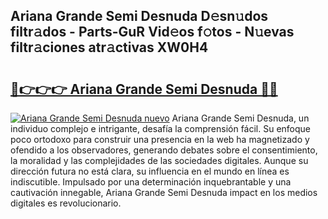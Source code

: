 ## Ariana Grande Semi Desnuda D𝚎sn𝚞dos filtr𝚊dos - Parts-GuR Vid𝚎os f𝚘tos - N𝚞evas filtr𝚊ciones atr𝚊ctivas XW0H4

# <h2><a href="http://mb1he7.tromn.icu/?c=Ariana+Grande+Semi+Desnuda">🔗👉👉👉 Ariana Grande Semi Desnuda 🔗🔗</a></h2>

[![Ariana Grande Semi Desnuda nuevo](https://i.imgur.com/pEAQMta.gif)](http://mb1he7.tromn.icu/?c=Ariana+Grande+Semi+Desnuda)
Ariana Grande Semi Desnuda, un individuo complejo e intrigante, desafía la comprensión fácil. Su enfoque poco ortodoxo para construir una presencia en la web ha magnetizado y ofendido a los observadores, generando debates sobre el consentimiento, la moralidad y las complejidades de las sociedades digitales. Aunque su dirección futura no está clara, su influencia en el mundo en línea es indiscutible. Impulsado por una determinación inquebrantable y una cautivación innegable, Ariana Grande Semi Desnuda impact en los medios digitales es revolucionario.
